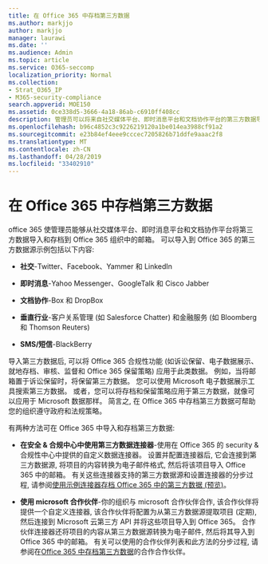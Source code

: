 ```yaml
---
title: 在 Office 365 中存档第三方数据
ms.author: markjjo
author: markjjo
manager: laurawi
ms.date: ''
ms.audience: Admin
ms.topic: article
ms.service: O365-seccomp
localization_priority: Normal
ms.collection:
- Strat_O365_IP
- M365-security-compliance
search.appverid: MOE150
ms.assetid: 0ce338d5-3666-4a18-86ab-c6910ff408cc
description: 管理员可以将来自社交媒体平台、即时消息平台和文档协作平台的第三方数据导入 Office 365 组织中的邮箱。 这样, 你就可以在 Office 365 中存档 Facebook、Twitter 和其他第三方数据源中的数据。 然后, 您可以使用并应用适用于第三方数据的 Office 365 合规性功能 (如法律封存、电子数据展示、就地存档和保留策略)。
ms.openlocfilehash: b96c4852c3c9226219120a1be014ea3988cf91a2
ms.sourcegitcommit: e23b84ef4eee9cccec7205826b71ddfe9aaac2f8
ms.translationtype: MT
ms.contentlocale: zh-CN
ms.lasthandoff: 04/28/2019
ms.locfileid: "33402910"
---
```

# <a name="archive-third-party-data-in-office-365"></a>在 Office 365 中存档第三方数据

office 365 使管理员能够从社交媒体平台、即时消息平台和文档协作平台将第三方数据导入和存档到 Office 365 组织中的邮箱。 可以导入到 Office 365 的第三方数据源示例包括以下内容: 
  
- **社交**-Twitter、Facebook、Yammer 和 LinkedIn 
    
- **即时消息**-Yahoo Messenger、GoogleTalk 和 Cisco Jabber 
    
- **文档协作**-Box 和 DropBox 
    
- **垂直行业**-客户关系管理 (如 Salesforce Chatter) 和金融服务 (如 Bloomberg 和 Thomson Reuters) 
    
- **SMS/短信**-BlackBerry 
    
导入第三方数据后, 可以将 Office 365 合规性功能 (如诉讼保留、电子数据展示、就地存档、审核、监督和 Office 365 保留策略) 应用于此类数据。 例如，当将邮箱置于诉讼保留时，将保留第三方数据。 您可以使用 Microsoft 电子数据展示工具搜索第三方数据。 或者，您可以将存档和保留策略应用于第三方数据，就像可以应用于 Microsoft 数据那样。 简言之, 在 Office 365 中存档第三方数据可帮助您的组织遵守政府和法规策略。

有两种方法可在 Office 365 中导入和存档第三方数据:

- **在安全 & 合规中心中使用第三方数据连接器**-使用在 Office 365 的 security & 合规性中心中提供的自定义数据连接器。 设置并配置连接器后, 它会连接到第三方数据源, 将项目的内容转换为电子邮件格式, 然后将该项目导入 Office 365 中的邮箱。 有关这些连接器支持的第三方数据源和设置连接器的分步过程, 请参阅[使用示例连接器存档 Office 365 中的第三方数据 (预览)](archive-third-party-data-with-sample-connector.md)。

- **使用 microsoft 合作伙伴**-你的组织与 microsoft 合作伙伴合作, 该合作伙伴将提供一个自定义连接器, 该合作伙伴将配置为从第三方数据源提取项目 (定期), 然后连接到 Microsoft 云第三方 API 并将这些项目导入到 Office 365。 合作伙伴连接器还将项目的内容从第三方数据源转换为电子邮件, 然后将其导入到 Office 365 中的邮箱。 有关可以使用的合作伙伴列表和此方法的分步过程, 请参阅在[Office 365 中存档第三方数据](work-with-partner-to-archive-third-party-data.md)的合作合作伙伴。